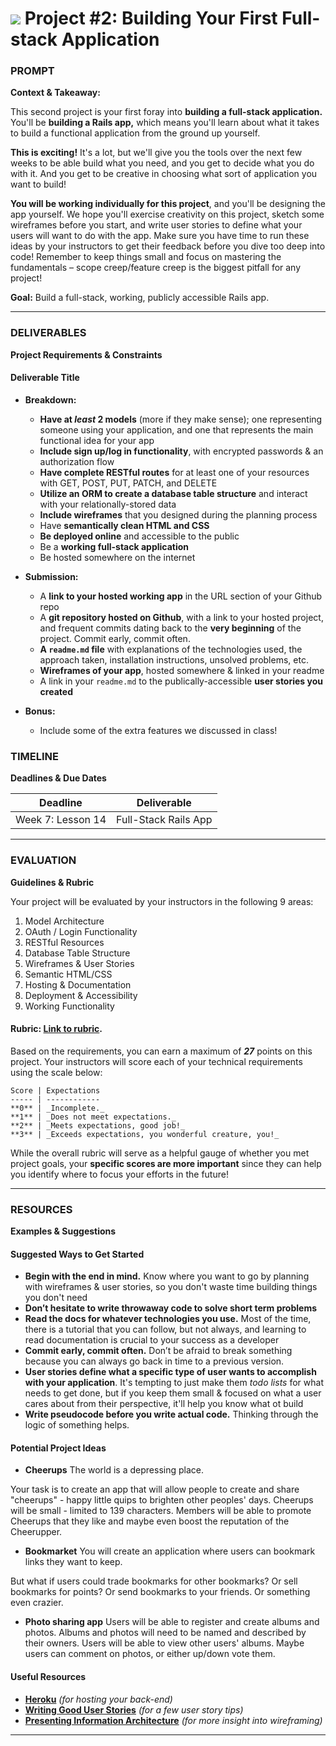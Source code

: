# ![](https://ga-dash.s3.amazonaws.com/production/assets/logo-9f88ae6c9c3871690e33280fcf557f33.png) Project #2: Building Your First Full-stack Application

### PROMPT
**Context & Takeaway:**

This second project is your first foray into **building a full-stack application.** You'll be **building a Rails app,** which means you'll learn about what it takes to build a functional application from the ground up yourself.

**This is exciting!** It's a lot, but we'll give you the tools over the next few weeks to be able build what you need, and you get to decide what you do with it. And you get to be creative in choosing what sort of application you want to build!

**You will be working individually for this project**, and you'll be designing the app yourself. We hope you'll exercise creativity on this project, sketch some wireframes before you start, and write user stories to define what your users will want to do with the app. Make sure you have time to run these ideas by your instructors to get their feedback before you dive too deep into code! Remember to keep things small and focus on mastering the fundamentals – scope creep/feature creep is the biggest pitfall for any project!

**Goal:** Build a full-stack, working, publicly accessible Rails app.

---
### DELIVERABLES
**Project Requirements & Constraints**

#### Deliverable Title
- **Breakdown:**
  * **Have at _least_ 2 models** (more if they make sense); one representing someone using your application, and one that represents the main functional idea for your app
  * **Include sign up/log in functionality**, with encrypted passwords & an authorization flow
  * **Have complete RESTful routes** for at least one of your resources with GET, POST, PUT, PATCH, and DELETE
  * **Utilize an ORM to create a database table structure** and interact with your relationally-stored data
  * **Include wireframes** that you designed during the planning process
  * Have **semantically clean HTML and CSS**
  * **Be deployed online** and accessible to the public
  * Be a **working full-stack application**
  * Be hosted somewhere on the internet

- **Submission:**
    - A **link to your hosted working app** in the URL section of your Github repo
    - A **git repository hosted on Github**, with a link to your hosted project,  and frequent commits dating back to the **very beginning** of the project. Commit early, commit often.
    - **A ``readme.md`` file** with explanations of the technologies used, the approach taken, installation instructions, unsolved problems, etc.
    - **Wireframes of your app**, hosted somewhere & linked in your readme
    - A link in your ``readme.md`` to the publically-accessible **user stories you created**

- **Bonus:** 
    - Include some of the extra features we discussed in class!

### TIMELINE
**Deadlines & Due Dates**

| Deadline | Deliverable|
|:-:|---|
| Week 7: Lesson 14 | Full-Stack Rails App  |

---

### EVALUATION
**Guidelines & Rubric** 

Your project will be evaluated by your instructors in the following 9 areas:

1. Model Architecture
2. OAuth / Login Functionality
3. RESTful Resources
4. Database Table Structure
5. Wireframes & User Stories
6. Semantic HTML/CSS
7. Hosting & Documentation
8. Deployment & Accessibility 
9. Working Functionality

#### Rubric: [Link to rubric](#). 

Based on the requirements, you can earn a maximum of ***27*** points on this project. Your instructors will score each of your technical requirements using the scale below:

    Score | Expectations
    ----- | ------------
    **0** | _Incomplete._
    **1** | _Does not meet expectations._
    **2** | _Meets expectations, good job!_
    **3** | _Exceeds expectations, you wonderful creature, you!_

While the overall rubric will serve as a helpful gauge of whether you met project goals, your __specific scores are more important__ since they can help you identify where to focus your efforts in the future!

---

### RESOURCES
**Examples & Suggestions**

#### Suggested Ways to Get Started
* **Begin with the end in mind.** Know where you want to go by planning with wireframes & user stories, so you don't waste time building things you don't need
* **Don’t hesitate to write throwaway code to solve short term problems**
* **Read the docs for whatever technologies you use.** Most of the time, there is a tutorial that you can follow, but not always, and learning to read documentation is crucial to your success as a developer
* **Commit early, commit often.** Don’t be afraid to break something because you can always go back in time to a previous version.
* **User stories define what a specific type of user wants to accomplish with your application**. It's tempting to just make them _todo lists_ for what needs to get done, but if you keep them small & focused on what a user cares about from their perspective, it'll help you know what ot build
* **Write pseudocode before you write actual code.** Thinking through the logic of something helps.


#### Potential Project Ideas

- **Cheerups**
The world is a depressing place.

Your task is to create an app that will allow people to create and share "cheerups" - happy little quips to brighten other peoples' days. Cheerups will be small - limited to 139 characters. Members will be able to promote Cheerups that they like and maybe even boost the reputation of the Cheerupper.

- **Bookmarket**
You will create an application where users can bookmark links they want to keep.

But what if users could trade bookmarks for other bookmarks? Or sell bookmarks for points? Or send bookmarks to your friends. Or something even crazier.

- **Photo sharing app**
Users will be able to register and create albums and photos. Albums and photos will need to be named and described by their owners. Users will be able to view other users' albums. Maybe users can comment on photos, or either up/down vote them.


#### Useful Resources

* **[Heroku](http://www.heroku.com)** _(for hosting your back-end)_
* **[Writing Good User Stories](http://www.mariaemerson.com/user-stories/)** _(for a few user story tips)_
* **[Presenting Information Architecture](http://webstyleguide.com/wsg3/3-information-architecture/4-presenting-information.html)** _(for more insight into wireframing)_

---
